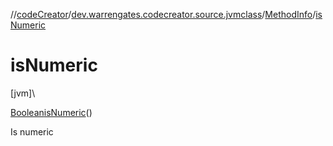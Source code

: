//[codeCreator](../../../index.md)/[dev.warrengates.codecreator.source.jvmclass](../index.md)/[MethodInfo](index.md)/[isNumeric](is-numeric.md)

# isNumeric

[jvm]\

[Boolean](https://docs.oracle.com/javase/8/docs/api/java/lang/Boolean.html)[isNumeric](is-numeric.md)()

Is numeric
